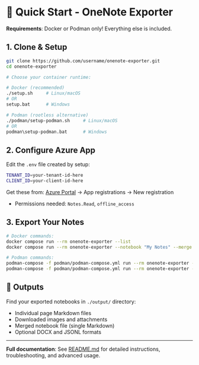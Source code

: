 # 🚀 Quick Start - OneNote Exporter

**Requirements**: Docker or Podman only! Everything else is included.

## 1. Clone & Setup

```bash
git clone https://github.com/username/onenote-exporter.git
cd onenote-exporter

# Choose your container runtime:

# Docker (recommended)
./setup.sh     # Linux/macOS
# OR
setup.bat      # Windows

# Podman (rootless alternative)
./podman/setup-podman.sh     # Linux/macOS
# OR
podman\setup-podman.bat      # Windows
```

## 2. Configure Azure App

Edit the `.env` file created by setup:

```bash
TENANT_ID=your-tenant-id-here
CLIENT_ID=your-client-id-here
```

Get these from: [Azure Portal](https://portal.azure.com) → App registrations → New registration

- Permissions needed: `Notes.Read`, `offline_access`

## 3. Export Your Notes

```bash
# Docker commands:
docker compose run --rm onenote-exporter --list
docker compose run --rm onenote-exporter --notebook "My Notes" --merge

# Podman commands:
podman-compose -f podman/podman-compose.yml run --rm onenote-exporter --list
podman-compose -f podman/podman-compose.yml run --rm onenote-exporter --notebook "My Notes" --merge
```

## 📁 Outputs

Find your exported notebooks in `./output/` directory:

- Individual page Markdown files
- Downloaded images and attachments
- Merged notebook file (single Markdown)
- Optional DOCX and JSONL formats

---

**Full documentation**: See [README.md](README.md) for detailed instructions, troubleshooting, and advanced usage.
